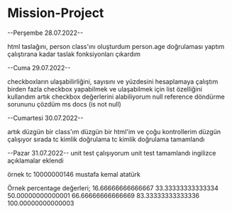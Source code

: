 # Mission-Project #

--Perşembe 28.07.2022--

html taslağını, person class'ını oluşturdum
person.age doğrulaması yaptım çalıştırana kadar
taslak fonksiyonları çıkardım

--Cuma 29.07.2022--

checkboxların ulaşabilirliğini, sayısını ve yüzdesini hesaplamaya çalıştım
birden fazla checkbox yapabilmek ve ulaşabilmek için list özelliğini kullandım
artık checkbox değerlerini alabiliyorum 
null reference döndürme sorununu çözdüm ms docs (is not null)

--Cumartesi 30.07.2022--

artık düzgün bir class'ım düzgün bir html'im ve çoğu kontrollerim düzgün çalışıyor sırada tc kimlik doğrulama
tc kimlik doğrulama tamamlandı

--Pazar 31.07.2022--
unit test çalışıyorum
unit test tamamlandı
ingilizce açıklamalar eklendi

örnek tc 10000000146 mustafa kemal atatürk


Örnek percentage değerleri;
16.66666666666667
33.33333333333334
50.00000000000001
66.66666666666669
83.33333333333336
100.00000000000003
